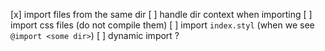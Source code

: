 [x] import files from the same dir
[ ] handle dir context when importing
[ ] import css files (do not compile them)
[ ] import `index.styl` (when we see `@import <some dir>`)
[ ] dynamic import ?
